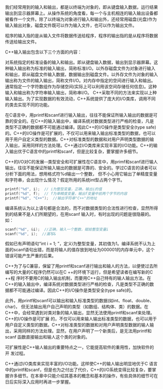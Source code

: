 我们经常用到的输入和输出，都是以终端为对象的，即从键盘输入数据，运行结果输出到显示器屏幕上。从操作系统的角度看，每一个与主机相连的输入输出设备都被看作一个文件。除了以终端为对象进行输入和输出外，还经常用磁盘(光盘)作为输入输出对象，磁盘文件既可以作为输入文件，也可以作为输出文件。

程序的输入指的是从输入文件将数据传送给程序，程序的输出指的是从程序将数据传送给输出文件。

C++输入输出包含以下三个方面的内容：

对系统指定的标准设备的输入和输出。即从键盘输入数据，输出到显示器屏幕。这种输入输出称为标准的输入输出，简称标准I/O。以外存磁盘文件为对象进行输入和输出，即从磁盘文件输入数据，数据输出到磁盘文件。以外存文件为对象的输入输出称为文件的输入输出，简称文件I/O。对内存中指定的空间进行输入和输出。通常指定一个字符数组作为存储空间(实际上可以利用该空间存储任何信息)。这种输入和输出称为字符串输入输出，简称串I/O。
C++采取不同的方法来实现以上种输入输出。为了实现数据的有效流动，C++系统提供了庞大的I/O类库，调用不同的类去实现不同的功能。

在C语言中，用printf和scanf进行输入输出，往往不能保证所输入输出的数据是可靠的安全的。在C++的输入输出中，编译系统对数据类型进行严格的检查，凡是类型不正确的数据都不可能通过编译。因此C++的I/O操作是类型安全(type safe)的。C++的I/O操作是可扩展的，不仅可以用来输入输出标准类型的数据，也可以用于用户自定义类型的数据。C++对标准类型的数据和对用户声明类型数据的输入输出，采用同样的方法处理。C++通过I/O类库来实现丰富的I/O功能。C++的输入输出优于C语言中的printf和scanf，但是比较复杂，要掌握许多细节。

C++的I/O对C的发展--类型安全和可扩展性在C语言中，用primf和scanf进行输人输出，往往不能保证所输入输出的数据是可靠的、安全的。学过C语言的读者可以分析下面的用法，想用格式符%d输出一个整数， 但不小心用它输出了单精度变量和字符串，会出现什么情况？假定所用的系统int型占两个字节。

```C++
printf("%d", i);  // i为整型变量，正确，输出i的值
printf("%d", f);  // f为单精度变量，输出f变量中前两个字节的内容
printf("%d", "C++");  //输出宇符串"C++"的地址
```

编译系统认为以上语句都是合法的，而不对数据类型的合法性进行检查，显然所得到的结果不是人们所期望的，在用scanf 输入时，有时出现的问题是很隐蔽的。如：

```C++
scanf("%d", &i);  //正确，输入一个整数，赋给整型变量i
scanf("%d", i);  //漏写&
```

假如已有声明语句“int i = 1; ”，定义i为整型变量，其初值为1。编译系统不认为上面的scanf语句出错，而是将输人的值存放到地址为000001的内存单元中，这个错误可能产生严重的后果。

C++为了与C兼容，保留了用printf和scanf进行输出和输人的方法，以便使过去所编写的大量的C程序仍然可以在C ++的环境下运行，但是希望读者在编写新的C ++程 序时不要用C的输入输出机制，而要用C++自己特有的输人输出方法。在C++的输入输出中，编译系统对数据类型进行严格的检查，凡是类型不正确的数据都不可能通过编译。因此C++的I/O操作是类型安全(type safe)的。

此外，用printf和scanf可以输出和输入标准类型的数据(如int、float、double、char)， 但无法输出用户自己声明的类型（如数组、结构体、类）的数据。在C++中，会经常遇到对类对象的输人输出，显然无法使用printf和scanf来处理。C++的I/O操作是可扩展 的，不仅可以用来输人输出标准类型的数据，也可以用于用户自定义类型的数据。C++对标准类型的数据和对用户声明类型数据的输人输出，采用同样的方法处理。显然，在用户声明了一个新类后，是无法用printf和scanf 函数直接输出和输人这个类的对象的。

可扩展性是C++输人输出的重要特点之一，它能提高软件的重用性，加快软件的开 发过程。

C++通过I/O类库来实现丰富的I/O功能。这样使C++的输人输出明显地优于C 语言中的printf和scanf，但是也为之付出了代价，C++的I/O系统变得比较复杂，要掌握许多细节。在本章中只能介绍其基本的概念和基本的操作，有些具体的细节可在日后实际深入应用时再进一步掌握。